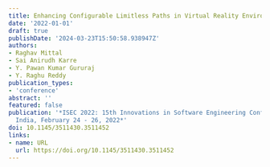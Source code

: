 ```yaml
---
title: Enhancing Configurable Limitless Paths in Virtual Reality Environments
date: '2022-01-01'
draft: true
publishDate: '2024-03-23T15:50:58.938947Z'
authors:
- Raghav Mittal
- Sai Anirudh Karre
- Y. Pawan Kumar Gururaj
- Y. Raghu Reddy
publication_types:
- 'conference'
abstract: ''
featured: false
publication: '*ISEC 2022: 15th Innovations in Software Engineering Conference, Gandhinagar,
  India, February 24 - 26, 2022*'
doi: 10.1145/3511430.3511452
links:
- name: URL
  url: https://doi.org/10.1145/3511430.3511452
---
```



